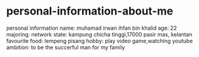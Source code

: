 # personal-information-about-me
personal information
name: muhamad irwan ihfan bin khalid
age: 22
majoring: network
state: kampung chicha tinggi,17000 pasir mas, kelantan
favourite food: lempeng pisang
hobby: play video game,watching youtube
ambition: to be the succerful man for my family
